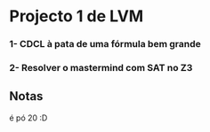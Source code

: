 # Projecto 1 de LVM

### 1- CDCL à pata de uma fórmula bem grande

### 2- Resolver o mastermind com SAT no Z3

## Notas
é pó 20 :D
